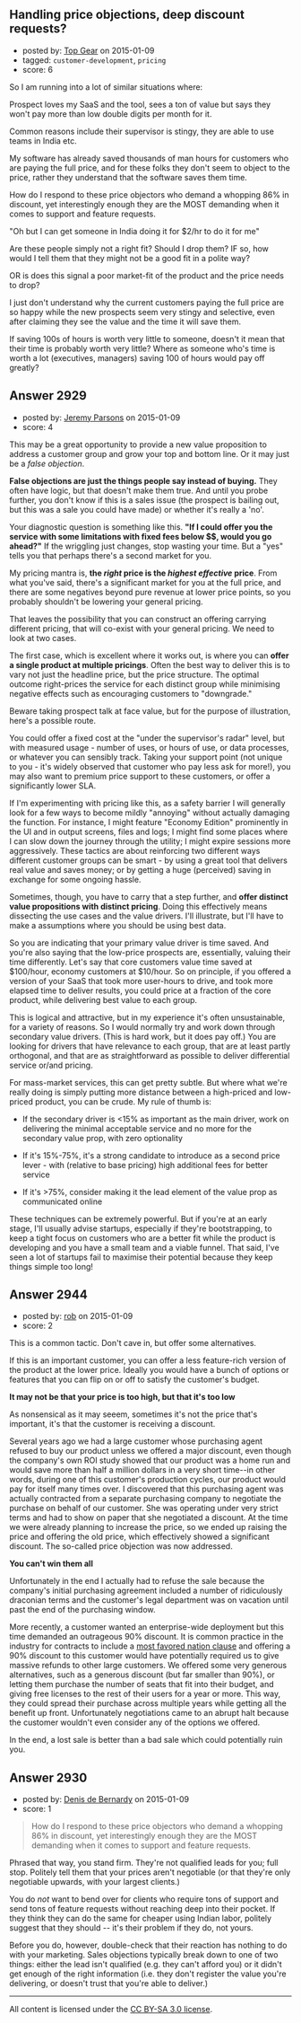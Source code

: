 ## Handling price objections, deep discount requests?

- posted by: [Top Gear](https://stackexchange.com/users/4690596/top-gear) on 2015-01-09
- tagged: `customer-development`, `pricing`
- score: 6

So I am running into a lot of similar situations where:

Prospect loves my SaaS and the tool, sees a ton of value but says they won't pay more than low double digits per month for it.

Common reasons include their supervisor is stingy, they are able to use teams in India etc.

My software has already saved thousands of man hours for customers who are paying the full price, and for these folks they don't seem to object to the price, rather they understand that the software saves them time. 

How do I respond to these price objectors who demand a whopping 86% in discount, yet interestingly enough they are the MOST demanding when it comes to support and feature requests.

"Oh but I can get someone in India doing it for $2/hr to do it for me"

Are these people simply not a right fit? Should I drop them? IF so, how would I tell them that they might not be a good fit in a polite way?

OR is does this signal a poor market-fit of the product and the price needs to drop? 

I just don't understand why the current customers paying the full price are so happy while the new prospects seem very stingy and selective, even after claiming they see the value and the time it will save them.

If saving 100s of hours is worth very little to someone, doesn't it mean that their time is probably worth very little? Where as someone who's time is worth a lot (executives, managers) saving 100 of hours would pay off greatly? 



## Answer 2929

- posted by: [Jeremy Parsons](https://stackexchange.com/users/497810/jeremy-parsons) on 2015-01-09
- score: 4

This may be a great opportunity to provide a new value proposition to address a customer group and grow your top and bottom line. Or it may just be a *false objection*.

**False objections are just the things people say instead of buying.** They often have logic, but that doesn't make them true. And until you probe further, you don't know if this is a sales issue (the prospect is bailing out, but this was a sale you could have made) or whether it's really a 'no'.

Your diagnostic question is something like this. **"If I could offer you the service with some limitations with fixed fees below $$, would you go ahead?"** If the wriggling just changes, stop wasting your time. But a "yes" tells you that perhaps there's a second market for you.

My pricing mantra is, **the *right* price is the *highest effective* price**. From what you've said, there's a significant market for you at the full price, and there are some negatives beyond pure revenue at lower price points, so you probably shouldn't be lowering your general pricing.

That leaves the possibility that you can construct an offering carrying different pricing, that will co-exist with your general pricing. We need to look at two cases.

The first case, which is excellent where it works out, is where you can **offer a single product at multiple pricings**. Often the best way to deliver this is to vary not just the headline price, but the price structure. The optimal outcome right-prices the service for each distinct group while minimising negative effects such as encouraging customers to "downgrade."

Beware taking prospect talk at face value, but for the purpose of illustration, here's a possible route.

You could offer a fixed cost at the "under the supervisor's radar" level, but with measured usage - number of uses, or hours of use, or data processes, or whatever you can sensibly track. Taking your support point (not unique to you - it's widely observed that customer who pay less ask for more!), you may also want to premium price support to these customers, or offer a significantly lower SLA. 

If I'm experimenting with pricing like this, as a safety barrier I will generally look for a few ways to become mildly "annoying" without actually damaging the function. For instance, I might feature "Economy Edition" prominently in the UI and in output screens, files and logs; I might find some places where I can slow down the journey through the utility; I might expire sessions more aggressively. These tactics are about reinforcing two different ways different customer groups can be smart - by using a great tool that delivers real value and saves money; or by getting a huge (perceived) saving in exchange for some ongoing hassle.

Sometimes, though, you have to carry that a step further, and **offer distinct value propositions with distinct pricing**. Doing this effectively means dissecting the use cases and the value drivers. I'll illustrate, but I'll have to make a assumptions where you should be using best data.

So you are indicating that your primary value driver is time saved. And you're also saying that the low-price prospects are, essentially, valuing their time differently. Let's say that core customers value time saved at $100/hour, economy customers at $10/hour. So on principle, if you offered a version of your SaaS that took more user-hours to drive, and took more elapsed time to deliver results, you could price at a fraction of the core product, while delivering best value to each group.

This is logical and attractive, but in my experience it's often unsustainable, for a variety of reasons. So I would normally try and work down through secondary value drivers. (This is hard work, but it does pay off.) You are looking for drivers that have relevance to each group, that are at least partly orthogonal, and that are as straightforward as possible to deliver differential service or/and pricing. 

For mass-market services, this can get pretty subtle. But where what we're really doing is simply putting more distance between a high-priced and low-priced product, you can be crude. My rule of thumb is:

* If the secondary driver is <15% as important as the main driver, work on delivering the minimal acceptable service and no more for the secondary value prop, with zero optionality

* If it's 15%-75%, it's a strong candidate to introduce as a second price lever - with (relative to base pricing) high additional fees for better service

* If it's >75%, consider making it the lead element of the value prop as communicated online

These techniques can be extremely powerful. But if you're at an early stage, I'll usually advise startups, especially if they're bootstrapping, to keep a tight focus on customers who are a better fit while the product is developing and you have a small team and a viable funnel. That said, I've seen a lot of startups fail to maximise their potential because they keep things simple too long!


## Answer 2944

- posted by: [rob](https://stackexchange.com/users/19190/rob) on 2015-01-09
- score: 2

<p>This is a common tactic. Don't cave in, but offer some alternatives.</p>

<p>If this is an important customer, you can offer a less feature-rich version of the product at the lower price. Ideally you would have a bunch of options or features that you can flip on or off to satisfy the customer's budget.</p>

<p><strong>It may not be that your price is too high, but that it's too low</strong></p>

<p>As nonsensical as it may seeem, sometimes it's not the price that's important, it's that the customer is receiving a discount.</p>

<p>Several years ago we had a large customer whose purchasing agent refused to buy our product unless we offered a major discount, even though the company's own ROI study showed that our product was a home run and would save more than half a million dollars in a very short time--in other words, during one of this customer's production cycles, our product would pay for itself many times over. I discovered that this purchasing agent was actually contracted from a separate purchasing company to negotiate the purchase on behalf of our customer. She was operating under very strict terms and had to show on paper that she negotiated a discount. At the time we were already planning to increase the price, so we ended up raising the price and offering the old price, which effectively showed a significant discount. The so-called price objection was now addressed.</p>

<p><strong>You can't win them all</strong></p>

<p>Unfortunately in the end I actually had to refuse the sale because the company's initial purchasing agreement included a number of ridiculously draconian terms and the customer's legal department was on vacation until past the end of the purchasing window.</p>

<p>More recently, a customer wanted an enterprise-wide deployment but this time demanded an outrageous 90% discount. It is common practice in the industry for contracts to include a <a href="http://itlaw.wikia.com/wiki/Most_favored_nation_clause" rel="nofollow">most favored nation clause</a> and offering a 90% discount to this customer would have potentially required us to give massive refunds to other large customers. We offered some very generous alternatives, such as a generous discount (but far smaller than 90%), or letting them purchase the number of seats that fit into their budget, and giving free licenses to the rest of their users for a year or more. This way, they could spread their purchase across multiple years while getting all the benefit up front. Unfortunately negotiations came to an abrupt halt because the customer wouldn't even consider any of the options we offered.</p>

<p>In the end, a lost sale is better than a bad sale which could potentially ruin you.</p>



## Answer 2930

- posted by: [Denis de Bernardy](https://stackexchange.com/users/182468/denis-de-bernardy) on 2015-01-09
- score: 1

> How do I respond to these price objectors who demand a whopping 86% in discount, yet interestingly enough they are the MOST demanding when it comes to support and feature requests.

Phrased that way, you stand firm. They're not qualified leads for you; full stop. Politely tell them that your prices aren't negotiable (or that they're only negotiable upwards, with your largest clients.)

You do *not* want to bend over for clients who require tons of support and send tons of feature requests without reaching deep into their pocket. If they think they can do the same for cheaper using Indian labor, politely suggest that they should -- it's their problem if they do, not yours.

Before you do, however, double-check that their reaction has nothing to do with your marketing. Sales objections typically break down to one of two things: either the lead isn't qualified (e.g. they can't afford you) or it didn't get enough of the right information (i.e. they don't register the value you're delivering, or doesn't trust that you're able to deliver.)



---

All content is licensed under the [CC BY-SA 3.0 license](https://creativecommons.org/licenses/by-sa/3.0/).
